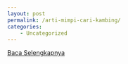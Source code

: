 ```yaml
---
layout: post
permalink: /arti-mimpi-cari-kambing/
categories:
    - Uncategorized
---
```


[Baca Selengkapnya](/10)